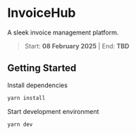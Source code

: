 # InvoiceHub
A sleek invoice management platform. 

> Start: **08 February 2025** | End: **TBD**

## Getting Started
Install dependencies
```bash
yarn install
```
Start development environment
```bash
yarn dev
```

